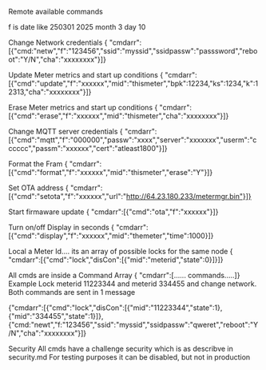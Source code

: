 Remote available commands

f is date like 250301 2025 month 3 day 10

Change Network credentials
{ "cmdarr":[{"cmd:"netw","f":"123456","ssid":"myssid","ssidpassw":"passsword","reboot":"Y/N","cha":"xxxxxxxx"}]}

Update Meter metrics and start up conditions
{ "cmdarr":[{"cmd":"update","f":"xxxxxx","mid":"thismeter","bpk":12234,"ks":1234,"k":12313,"cha":"xxxxxxxx"}]}

Erase Meter metrics and start up conditions
{ "cmdarr":[{"cmd":"erase","f":"xxxxxx","mid":"thismeter","cha":"xxxxxxxx"}]}

Change MQTT server credentials
{ "cmdarr":[{"cmd":"mqtt","f":"000000","passw":"xxxx","server":"xxxxxxx","userm":"cccccc","passm":"xxxxxx","cert":"atleast1800"}]}

Format the Fram
{ "cmdarr":[{"cmd":"format","f":"xxxxxx","mid":"thismeter","erase":"Y"}]}

Set OTA address
{ "cmdarr":[{"cmd":"setota","f":"xxxxxx","url":"http://64.23.180.233/metermgr.bin"}]}

Start firmaware update 
{ "cmdarr":[{"cmd":"ota","f":"xxxxxx"}]}

Turn on/off Display in seconds
{ "cmdarr":[{"cmd":"display","f":"xxxxxx","mid":"themeter","time":1000}]}

Local a Meter Id.... its an array of possible locks for the same node
{ "cmdarr":[{"cmd":"lock","disCon":[{"mid":"meterid","state":0}]}]}

All cmds are inside a Command Array
{ "cmdarr":[...... commands.....]}
Example
Lock meterid 11223344 and meterid 334455 and change network. Both commands are sent in 1 message

{"cmdarr":[{"cmd":"lock","disCon":[{"mid":"11223344","state":1},{"mid":"334455","state":1}]},{"cmd:"newt","f:"123456","ssid":"myssid","ssidpassw":"qweret","reboot":"Y/N","cha":"xxxxxxxx"}]}

Security
All cmds have a challenge security which is as describve in security.md
For testing purposes it can be disabled, but not in production 
